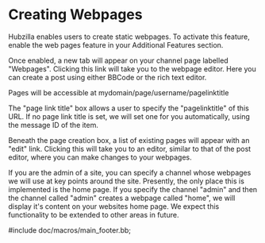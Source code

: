 Creating Webpages
=================

Hubzilla enables users to create static webpages.  To activate this feature, enable the web pages feature in your Additional Features section.

Once enabled, a new tab will appear on your channel page labelled "Webpages".  Clicking this link will take you to the webpage editor.  Here you can create a post using either BBCode or the rich text editor.

Pages will be accessible at mydomain/page/username/pagelinktitle

The "page link title" box allows a user to specify the "pagelinktitle" of this URL.  If no page link title is set, we will set one for you automatically, using the message ID of the item.  

Beneath the page creation box, a list of existing pages will appear with an "edit" link.  Clicking this will take you to an editor, similar to that of the post editor, where you can make changes to your webpages.

If you are the admin of a site, you can specify a channel whose webpages we will use at key points around the site.  Presently, the only place this is implemented is the home page.  If you specify the channel "admin" and then the channel called "admin" creates a webpage called "home", we will display it's content on your websites home page.  We expect this functionality to be extended to other areas in future.

#include doc/macros/main_footer.bb;
